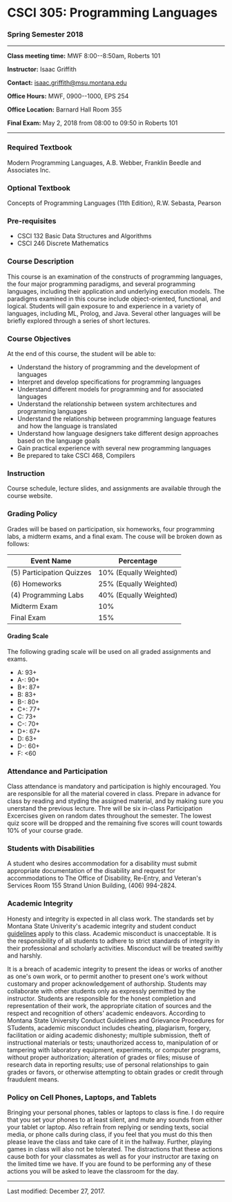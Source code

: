 # CSCI 305: Programming Languages
### Spring Semester 2018

---

**Class meeting time:** MWF 8:00--8:50am, Roberts 101

**Instructor:** Isaac Griffith

**Contact:** isaac.griffith@msu.montana.edu

**Office Hours:** MWF, 0900--1000, EPS 254

**Office Location:** Barnard Hall Room 355

**Final Exam:** May 2, 2018 from 08:00 to 09:50 in Roberts 101

---

### Required Textbook
Modern Programming Languages, A.B. Webber, Franklin Beedle and Associates Inc.

### Optional Textbook
Concepts of Programming Languages (11th Edition), R.W. Sebasta, Pearson

### Pre-requisites

* CSCI 132 Basic Data Structures and Algorithms
* CSCI 246 Discrete Mathematics

### Course Description
This course is an examination of the constructs of programming languages, the four major programming paradigms, and several programming languages, including their application and underlying execution models. The paradigms examined in this course include object-oriented, functional, and logical. 
Students will gain exposure to and experience in a variety of languages, including ML, Prolog, and Java. Several other languages will be briefly explored through a series of short lectures. 

### Course Objectives
At the end of this course, the student will be able to:

* Understand the history of programming and the development of languages
* Interpret and develop specifications for programming languages
* Understand different models for programming and for associated languages
* Understand the relationship between system architectures and programming languages
* Understand the relationship between programming language features and how the language is translated
* Understand how language designers take different design approaches based on the language goals
* Gain practical experience with several new programming languages
* Be prepared to take CSCI 468, Compilers

### Instruction
Course schedule, lecture slides, and assignments are available through the course website.

### Grading Policy
Grades will be based on participation, six homeworks, four programming labs, a midterm exams, and a final exam. The couse will be broken down as follows:

Event Name | Percentage
---------- | ----------
(5) Participation Quizzes | 10% (Equally Weighted)
(6) Homeworks  | 25% (Equally Weighted)
(4) Programming Labs | 40% (Equally Weighted)
Midterm Exam | 10%
Final Exam | 15%

#### Grading Scale
The following grading scale will be used on all graded assignments and exams.

* A: 93+
* A-: 90+
* B+: 87+
* B: 83+
* B-: 80+
* C+: 77+
* C: 73+
* C-: 70+
* D+: 67+
* D: 63+
* D-: 60+
* F: <60

### Attendance and Participation
Class attendance is mandatory and participation is highly encouraged. You are responsible for all the material covered in class. Prepare in advance for class by reading and styding the assigned material, and by making sure you unerstand the previous lecture. Thre will be six in-class Participation Excercises given on random dates throughout the semester. The lowest quiz score will be dropped and the remaining five scores will count towards 10\% of your course grade.

### Students with Disabilities
A student who desires accommodation for a disability must submit appropriate documentation of the disability and request for accommodations to The Office 
of Disability, Re-Entry, and Veteran's Services Room 155 Strand Union Building, (406) 994-2824.

### Academic Integrity
Honesty and integrity is expected in all class work. The standards set by Montana State Univerity's academic integrity and student conduct [guidelines](http://shiva.msu.montana.edu/courses/conduct.html) apply to this class. Academic misconduct is unacceptable. It is the responsibility of all students to adhere to strict standards of integrity in their professional and scholarly activities. Misconduct will be treated swiftly and harshly.

It is a breach of academic integrity to present the ideas or works of another as one's own work, or to permit another to present one's work without customary and proper acknowledgement of authorship. Students may collaborate with other students only as expressly permitted by the instructor. Students are responsible for the honest completion and representation of their work, the appropriate citation of sources and the respect and recognition of others' academic endeavors. According to Montana State University Conduct Guidelines and Grievance Procedures for STudents, academic misconduct includes cheating, plagiarism, forgery, facilitation or aiding academic dishonesty; multiple submission, theft of instructional materials or tests; unauthorized access to, manipulation of or tampering with laboratory equipment, experiments, or computer programs, without proper authorization; alteration of grades or files; misuse of research data in reporting results; use of personal relationships to gain grades or favors, or otherwise attempting to obtain grades or credit through fraudulent means.

### Policy on Cell Phones, Laptops, and Tablets
Bringing your personal phones, tables or laptops to class is fine. I do require that you set your phones to at least silent, and mute any sounds from either your tablet or laptop. Also refrain from replying or sending texts, social media, or phone calls during class, if you feel that you must do this then please leave the class and take care of it in the hallway. Further, playing games in class will also not be tolerated. The distractions that these actions cause both for your classmates as well as for your instructor are taxing on the limited time we have. If you are found to be performing any of these actions you will be asked to leave the classroom for the day.

---

Last modified: December 27, 2017.

